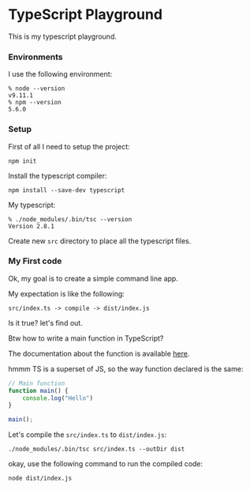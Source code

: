 # TypeScript Playground
This is my typescript playground.

### Environments
I use the following environment:

    % node --version
    v9.11.1
    % npm --version
    5.6.0

### Setup
First of all I need to setup the project:

    npm init

Install the typescript compiler:

    npm install --save-dev typescript

My typescript:

    % ./node_modules/.bin/tsc --version
    Version 2.8.1

Create new `src` directory to place all the typescript
files.

### My First code
Ok, my goal is to create a simple command line app.

My expectation is like the following:

    src/index.ts -> compile -> dist/index.js

Is it true? let's find out.

Btw how to write a main function in TypeScript?

The documentation about the function is available
[here](https://www.typescriptlang.org/docs/handbook/functions.html).

hmmm TS is a superset of JS, so the way function declared
is the same:

```js
// Main function
function main() {
    console.log("Hello")
}

main();
```

Let's compile the `src/index.ts` to `dist/index.js`:

    ./node_modules/.bin/tsc src/index.ts --outDir dist

okay, use the following command to run the compiled
code:

    node dist/index.js